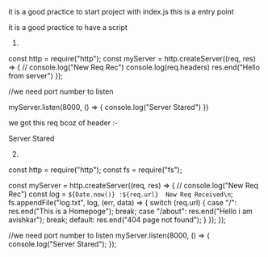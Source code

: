 it is a good practice to start project with index.js
this is a entry point

it is a good practice to have a script

1.
const http = require("http");
const myServer = http.createServer((req, res) => {
    // console.log("New Req Rec")
    console.log(req.headers)
    res.end("Hello from server")
});

//we need port number to listen

myServer.listen(8000, () => {
    console.log("Server Stared")
})


we got this req bcoz of header :-

Server Stared



2.
const http = require("http");
const fs = require("fs");

const myServer = http.createServer((req, res) => {
  // console.log("New Req Rec")
  const log = `${Date.now()} :${req.url}  New Req Received\n`;
  fs.appendFile("log.txt", log, (err, data) => {
    switch (req.url) {
      case "/":
        res.end("This is a Homepoge");
        break;
      case "/about":
        res.end("Hello i am avishkar");
        break;
      default:
        res.end("404 page not found");
    }
  });
});

//we need port number to listen
myServer.listen(8000, () => {
  console.log("Server Stared");
});



